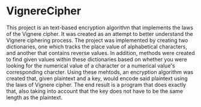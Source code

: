 # VignereCipher
This project is an text-based encryption algorithm that implements the laws of the Vignere cipher. It was created as an attempt to better understand 
the Vignere ciphering process. The project was implemented by creating two dictionaries, one which tracks the place value of alphabetical characters, and another that 
contains reverse values. In addition, methods were created to find given values within these dictionaries based on whether you were looking for the numerical value of a character or a
numerical value's corresponding charcter. Using these mehtods, an encryption algorithm was created that, given plaintext and a key, would encode said plaintext using the
laws of Vignere cipher. The end result is a program that does exactly that, also taking into account that the key does not have to be the same length as the plaintext.
